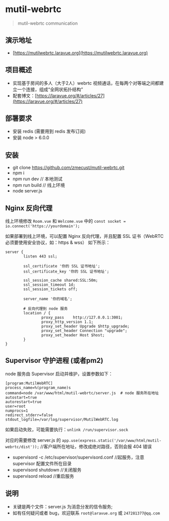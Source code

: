 # mutil-webrtc

> mutil-webrtc communication

## 演示地址

- [https://mutilwebrtc.laravue.org](https://mutilwebrtc.laravue.org)

## 项目概述

- 实现基于房间的多人（大于2人）webrtc 视频通话，在每两个对等端之间都建立一个连接，组成“全网状拓扑结构”
- 配套博文：[https://laravue.org/#/articles/27](https://laravue.org/#/articles/27)

## 部署要求

- 安装 redis (需要用到 redis 发布订阅)
- 安装 node > 6.0.0

## 安装

- git clone https://github.com/zmecust/mutil-webrtc.git
- npm i
- npm run dev    // 本地测试
- npm run build  // 线上环境
- node server.js

## Nginx 反向代理

线上环境修改 `Room.vue` 和 `Welcome.vue` 中的 `const socket = io.connect('https://yourdomain');`

如果部署到线上环境，可以配置 Nginx 反向代理，并且配置 SSL 证书（WebRTC 必须要使用安全协议，如：https & wss）
如下所示：

```
server {
        listen 443 ssl;

        ssl_certificate '你的 SSL 证书地址';
        ssl_certificate_key '你的 SSL 证书地址';
        
        ssl_session_cache shared:SSL:50m;
        ssl_session_timeout 1d;
        ssl_session_tickets off;

        server_name '你的域名';

        # 反向代理到 node 服务
        location / {
                proxy_pass    http://127.0.0.1:3001;
                proxy_http_version 1.1;
                proxy_set_header Upgrade $http_upgrade;
                proxy_set_header Connection "upgrade";
                proxy_set_header Host $host;
        }
}
```

## Supervisor 守护进程 (或者pm2)

node 服务由 Supervisor 启动并维护，设置参数如下：

```
[program:MutilWebRTC]
process_name=%(program_name)s
command=node /var/www/html/mutil-webrtc/server.js  # node 服务所在地址
autostart=true
autorestart=true
user=root
numprocs=1
redirect_stderr=false
stdout_logfile=/var/log/supervisor/MutilWebRTC.log
```
如果启动失败，可能需要执行：`unlink /run/supervisor.sock`

对应的需要修改 server.js 的 `app.use(express.static('/var/www/html/mutil-webrtc/dist'));` //客户端所在地址，修改成绝对路径，否则会报 404 错误

- supervisord -c /etc/supervisor/supervisord.conf //起服务，注意 supervisor 配置文件所在目录
- supervisord shutdown //关闭服务 
- supervisord reload //重启服务 

## 说明

- 关键是两个文件：server.js 为消息分发的信令服务;
- 如有任何疑问或者 bug，欢迎联系 `root@laravue.org` 或 `247281377@qq.com `
